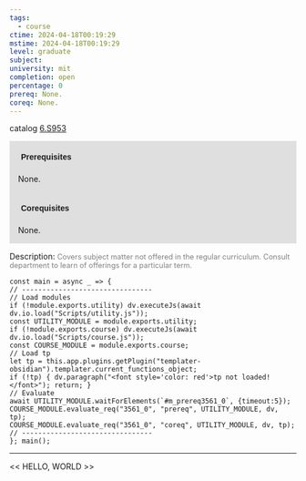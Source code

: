 ```yaml
---
tags:
  - course
ctime: 2024-04-18T00:19:29
mstime: 2024-04-18T00:19:29
level: graduate
subject: 
university: mit
completion: open
percentage: 0
prereq: None.
coreq: None.
---
```


catalog [6.S953](http://student.mit.edu/catalog/m6e.html#6.S953)

<span style="display: block; padding: 15px; background-color: rgb(100, 100, 100, 0.2);"><font id="m_prereq3561_0" style="display: block; font-family: Arial, sans-serif; font-weight: bold; padding: 5px">Prerequisites</font><br><span id="prereq3561_0">None.</span></span>
<span style="display: block; padding: 15px; background-color: rgb(100, 100, 100, 0.2);"><font id="m_coreq3561_0" style="display: block; font-family: Arial, sans-serif; font-weight: bold; padding: 5px">Corequisites</font><br><span id="coreq3561_0">None.</span></span>

<font style="">Description:</font>
<font style="color: grey; font-size: 0.8rem;">Covers subject matter not offered in the regular curriculum. Consult department to learn of offerings for a particular term.</font>

```dataviewjs
const main = async _ => {
// --------------------------------
// Load modules
if (!module.exports.utility) dv.executeJs(await dv.io.load("Scripts/utility.js"));
const UTILITY_MODULE = module.exports.utility;
if (!module.exports.course) dv.executeJs(await dv.io.load("Scripts/course.js"));
const COURSE_MODULE = module.exports.course;
// Load tp
let tp = this.app.plugins.getPlugin("templater-obsidian").templater.current_functions_object;
if (!tp) { dv.paragraph("<font style='color: red'>tp not loaded!</font>"); return; }
// Evaluate
await UTILITY_MODULE.waitForElements(`#m_prereq3561_0`, {timeout:5});
COURSE_MODULE.evaluate_req("3561_0", "prereq", UTILITY_MODULE, dv, tp);
COURSE_MODULE.evaluate_req("3561_0", "coreq", UTILITY_MODULE, dv, tp);
// --------------------------------
}; main();
```

---

<< HELLO, WORLD >>
